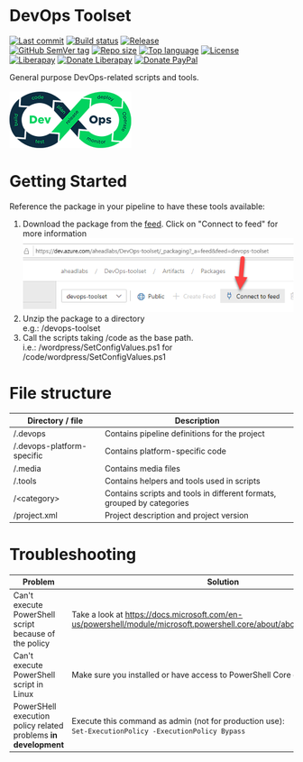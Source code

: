 # DevOps Toolset
[![Last commit](https://img.shields.io/github/last-commit/aheadlabs/devops-toolset/dev)](https://github.com/aheadlabs/devops-toolset/commits/)
[![Build status](https://img.shields.io/azure-devops/build/aheadlabs/DevOps-toolset/6)](https://dev.azure.com/aheadlabs/DevOps-toolset/_build?definitionId=6&_a=summary)
[![Release](https://img.shields.io/azure-devops/release/aheadlabs/1485b494-712b-4941-9b9a-d177484d1727/1/1)](https://dev.azure.com/aheadlabs/DevOps-toolset/_release?_a=releases&view=mine&definitionId=1)  
[![GitHub SemVer tag](https://img.shields.io/github/v/tag/aheadlabs/devops-toolset)](https://github.com/aheadlabs/devops-toolset/tags)
[![Repo size](https://img.shields.io/github/repo-size/aheadlabs/devops-toolset)](https://github.com/aheadlabs/devops-toolset)
[![Top language](https://img.shields.io/github/languages/top/aheadlabs/devops-toolset)](https://github.com/aheadlabs/devops-toolset)
[![License](https://img.shields.io/github/license/aheadlabs/devops-toolset)](https://github.com/aheadlabs/devops-toolset/blob/master/LICENSE)  
[![Liberapay](https://img.shields.io/liberapay/receives/ahead-labs?logo=liberapay)](https://es.liberapay.com/ahead-labs/)
[![Donate Liberapay](https://img.shields.io/badge/donate-Liberapay-yellow)](https://liberapay.com/ahead-labs/donate)
[![Donate PayPal](https://img.shields.io/badge/donate-PayPal-yellow.svg)](https://www.paypal.me/aheadlabs)  

General purpose DevOps-related scripts and tools.<br><br>
![Logo](.media/devops-toolset-logo-216x100px.png)

# Getting Started
Reference the package in your pipeline to have these tools available:<br>
1. Download the package from the [feed](https://dev.azure.com/aheadlabs/DevOps-toolset/_packaging?_a=feed&feed=devops-toolset). Click on "Connect to feed" for more information<br>
![Connect to feed](.media/connect-to-feed.png)
2. Unzip the package to a directory<br>
e.g.: /devops-toolset
3. Call the scripts taking /code as the base path.<br>
i.e.: /wordpress/SetConfigValues.ps1 for /code/wordpress/SetConfigValues.ps1

# File structure
| Directory / file | Description |
| -- | -- |
| /.devops | Contains pipeline definitions for the project |
| /.devops-platform-specific | Contains platform-specific code |
| /.media | Contains media files |
| /.tools | Contains helpers and tools used in scripts |
| /\<category\> | Contains scripts and tools in different formats, grouped by categories |
| /project.xml | Project description and project version |

# Troubleshooting
| Problem | Solution |
| -- | -- |
| Can't execute PowerShell script because of the policy | Take a look at https://docs.microsoft.com/en-us/powershell/module/microsoft.powershell.core/about/about_execution_policies
| Can't execute PowerShell script in Linux | Make sure you installed or have access to PowerShell Core distribution |
| PowerSHell execution policy related problems **in development** | Execute this command as admin (not for production use):<br>`Set-ExecutionPolicy -ExecutionPolicy Bypass` |
